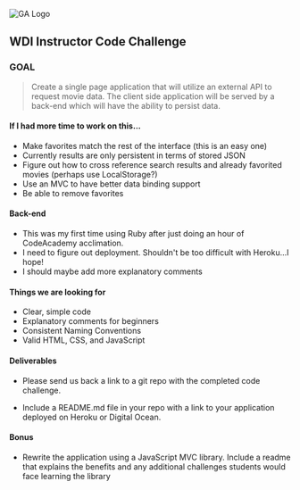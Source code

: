 ![GA Logo](https://raw.github.com/generalassembly/ga-ruby-on-rails-for-devs/master/images/ga.png)

## WDI Instructor Code Challenge

### GOAL 

> Create a single page application that will utilize an external API to request movie data. The client side application will be served by a back-end which will have the ability to persist data.

#### If I had more time to work on this...

- Make favorites match the rest of the interface (this is an easy one)
- Currently results are only persistent in terms of stored JSON
- Figure out how to cross reference search results and already favorited movies (perhaps use LocalStorage?)
- Use an MVC to have better data binding support
- Be able to remove favorites

#### Back-end

- This was my first time using Ruby after just doing an hour of CodeAcademy acclimation.
- I need to figure out deployment. Shouldn't be too difficult with Heroku...I hope!
- I should maybe add more explanatory comments

#### Things we are looking for

- Clear, simple code
- Explanatory comments for beginners
- Consistent Naming Conventions
- Valid HTML, CSS, and JavaScript

#### Deliverables

- Please send us back a link to a git repo with the completed code challenge. 

- Include a README.md file in your repo with a link to your application deployed on Heroku or Digital Ocean.

#### Bonus

- Rewrite the application using a JavaScript MVC library. Include a readme that explains the benefits and any additional challenges students would face learning the library
